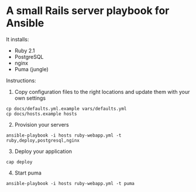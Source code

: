 # A small Rails server playbook for Ansible

It installs:

* Ruby 2.1
* PostgreSQL
* nginx
* Puma (jungle)

Instructions:

1. Copy configuration files to the right locations and update them with your own settings

  ```
  cp docs/defaults.yml.example vars/defaults.yml
  cp docs/hosts.example hosts
  ```

2. Provision your servers

  ```
  ansible-playbook -i hosts ruby-webapp.yml -t ruby,deploy,postgresql,nginx
  ```

3. Deploy your application

  ```
  cap deploy
  ```

4. Start puma

  ```
  ansible-playbook -i hosts ruby-webapp.yml -t puma
  ```
